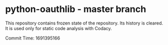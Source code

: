 # python-oauthlib - master branch

This repository contains frozen state of the repository.
Its history is cleared. It is used only for static code
analysis with Codacy.

Commit Time: 1691395166